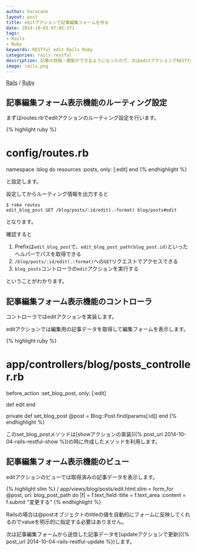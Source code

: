 ```yaml
---
author: haracane
layout: post
title: editアクションで記事編集フォームを作る
date: 2014-10-03 07:05:37J
tags:
- Rails
- Ruby
keywords: RESTful edit Rails Ruby
categories: rails-restful
description: 記事の投稿・閲覧ができるようになったので、次はeditアクションでRESTfulな記事編集フォーム表示を行います。
image: rails.png
---
```

[Rails](/tags/rails/) / [Ruby](/tags/ruby/)

## 記事編集フォーム表示機能のルーティング設定

まずはroutes.rbでeditアクションのルーティング設定を行います。

{% highlight ruby %}
# config/routes.rb
namespace :blog do
  resources :posts, only: [:edit]
end
{% endhighlight %}

と設定します。

設定してからルーティング情報を出力すると

    $ rake routes
    edit_blog_post GET /blog/posts/:id/edit(.:format) blog/posts#edit

となります。

確認すると

1. Prefixは`edit_blog_post`で、`edit_blog_post_path(blog_post.id)`といったヘルパーでパスを取得できる
2. `/blog/posts/:id/edit(.:format)`への`GET`リクエストでアクセスできる
3. `blog_posts`コントローラの`edit`アクションを実行する

ということがわかります。

## 記事編集フォーム表示機能のコントローラ

コントローラではeditアクションを実装します。

editアクションでは編集用の記事データを取得して編集フォームを表示します。

{% highlight ruby %}
# app/controllers/blog/posts_controller.rb
before_action :set_blog_post, only: [:edit]

def edit
end

private
  def set_blog_post
    @post = Blog::Post.find(params[:id])
  end
{% endhighlight %}

このset_blog_postメソッドは[showアクションの実装]({% post_url 2014-10-04-rails-restful-show %})の時に作成したメソッドを利用します。

## 記事編集フォーム表示機能のビュー

editアクションのビューでは取得済みの記事データを表示します。

{% highlight slim %}
/ app/views/blog/posts/edit.html.slim
= form_for @post, url: blog_post_path do |f|
  = f.text_field :title
  = f.text_area :content
  = f.submit "変更する"
{% endhighlight %}

Railsの場合は@postオブジェクトのtitleの値を自動的にフォームに反映してくれるのでvalueを明示的に指定する必要はありません。

次は記事編集フォームから送信した記事データを[updateアクションで更新]({% post_url 2014-10-04-rails-restful-update %})します。
